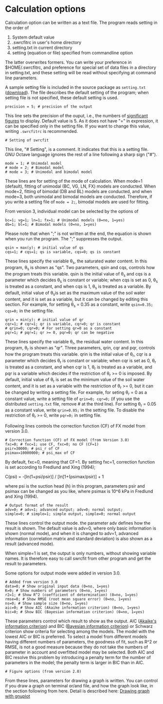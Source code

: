 # Calculation options

Calculation option can be written as a text file. The program reads setting
in the order of

1. System default value
2. .swrcfitrc in user's home directory
3. setting.txt in current directory
4. setting (equation or file) specified from commandline option

The latter overwrites formers. You can write your preference in
$HOME/.swrcfitrc, and preference for special set of data files in a
directory in setting.txt, and these setting will be read without
specifying at command line parameters. 

A sample setting file is included in the source package as `setting.txt`
([download](https://raw.githubusercontent.com/sekika/swrcfit/master/setting.txt)).
The file describes the default setting of the program; when setting
file is not specified, these default setting is used.

```
precision = 5; # precision of the output
```
This line sets the precision of the ouput, i.e., the numbers of
[significant figures](http://en.wikipedia.org/wiki/Significant_figures)
to display. Default value is 5. As it does not have "=" in expression,
it can be specified only in the setting file. If you want to change
this value, writing `.swrcfitrc` is recommended.

```
# Setting of swrcfit
```
This line, "# Setting",  is a comment. It indicates that this
is a setting file. GNU Octave language ignores the rest of a line
following a sharp sign ("#").

```
mode = 1; # Unimodal model
# mode = 2; # Bimodal model
# mode = 3; # Unimodal and bimodal model
```
These lines are for setting of the mode of calculation.
When mode=1 (default), fitting of unimodal (BC, VG, LN, FX) models
are conducted. When mode=2, fitting of bimodal (DB and BL) models
are conducted, and when mode=3, both unimodal and bimodal models
are conducted. Therefore, if you write a setting file of
`mode = 2;`, bimodal models are used for fitting.

From version 3, individual model can be selected by the options of

```
bc=1; vg=1; ln=1; fx=1; # Unimodal models (0=no, 1=yes)
db=1; bl=1; # Bimodal models (0=no, 1=yes)
```

Please note that when ";" is not written at the end, the equation
is shown when you run the program. The ";" suppresses the output.

```
qsin = max(y); # initial value of qs
cqs=1; # cqs=1; qs is variable, cqs=0; qs is constant
```
These lines specify the variable &theta;<sub>s</sub>, the saturated
water content. In this program, &theta;<sub>s</sub> is shown as "qs".
Two parameters, qsin and cqs, controls how the program treats this
variable. qsin is the initial value of &theta;<sub>s</sub> and cqs
is a parameter which decides &theta;<sub>s</sub> is constant or
variable; when cqs is set as 0, &theta;<sub>s</sub> is treated as a
constant, and when cqs is 1, &theta;<sub>s</sub> is treated as a
variable. By default, initial value of &theta;<sub>s</sub>is set as
the maximum value of the soil water content, and it is set as a
variable, but it can be changed by editing this section. For example,
for setting &theta;<sub>s</sub> = 0.35 as a constant, write
`qsin=0.35; cqs=0;` in the setting file.

```
qrin = min(y); # initial value of qr
cqr=1; # cqr=1; qr is variable, cqr=0; qr is constant
# qrin=0; cqr=0; # For setting qr=0 as a constant
pqr=1; # pqr=1; qr >= 0, pqr=0; qr can be negative
```
These lines specify the variable &theta;<sub>r</sub>, the residual
water content. In this program, &theta;<sub>r</sub> is shown as "qr".
Three parameters, qrin, cqr and pqr, controls how the program treats
this variable. qrin is the initial value of &theta;<sub>r</sub>, cqr
is a parameter which decides &theta;<sub>r</sub> is constant or
variable; when cqr is set as 0, &theta;<sub>r</sub> is treated as a
constant, and when cqr is 1, &theta;<sub>r</sub> is treated as a
variable, and pqr is a variable which decides if the restriction of
&theta;<sub>r</sub> >= 0 is imposed. By default, initial value of
&theta;<sub>r</sub> is set as the minimum value of the soil water
content, and it is set as a variable with the restriction of
&theta;<sub>r</sub> >= 0, but it can be changed by writing a setting
file. For example, for seting &theta;<sub>r</sub> = 0 as a constant
value, write a setting file of `qrin=0; cqr=0;` (if you use the
distributed `setting.txt` file, remove # at the third line).
For setting &theta;<sub>r</sub> = 0.05 as a constant value, write
`qrin=0.05;` in the setting file. To disable the restriction of
&theta;<sub>r</sub> >= 0, write `pqr=0;` in setting file.

Following lines controls the correction function (CF) of FX model from version 3.0.

```
# Correction function (CF) of FX model (from Version 3.0)
fxc=0; # fxc=1; use CF, fxc=0; no CF (CF=1)
psir=30000; # psi_r of CF
psimax=10000000; # psi_max of CF
```

By default, fxc=0, meaning that CF=1. By setting fxc=1, correction function is set
according to Fredlund and Xing (1994);

C(psi) = -[ln(1+psi/psir)] / [ln[1+(psimax/psir)] + 1

where psi is the suction head (h) in this program, parameters psir and psimax can
be changed as you like, where psimax is 10^6 kPa in Fredlund and Xing (1994).

```
# Output format of the result
adv=0; # adv=1; advanced output; adv=0; normal output;
simple=0; # simple=1; simple output, simple=0; normal output
```

These lines control the output mode. the parameter adv defines how
the result is shown. The default value is adv=0, where only basic
information is shown (normal mode), and when it is changed to adv=1,
advanced information (correlation matrix and standard deviation) is
also shown as a result (advanced mode).

When simple=1 is set, the output is only numbers, without showing
variable names. It is therefore easy to call swrcfit from other program
and get the result to parameters.

Some options for output mode were added in version 3.0.

```
# Added from version 3.0
data=0; # Show original input data (0=no, 1=yes)
K=0; # Show numbers of parameters (0=no, 1=yes)
r2=1; # Show R^2 (coefficient of determination) (0=no, 1=yes)
rmse=0; # Show RMSE (root mean square error) (0=no, 1=yes)
ns=0; # Show sample size (0=no, 1=yes)
aic=0; # Show AIC (Akaike information criterion) (0=no, 1=yes)
bic=0; # Show BIC (Bayesian information criterion) (0=no, 1=yes)
```

These parameters control which result to show as the output.
AIC ([Akaike's information criterion](https://en.wikipedia.org/wiki/Akaike_information_criterion)) and
BIC ([Bayesian information criterion](https://en.wikipedia.org/wiki/Bayesian_information_criterion))
or Schwarz criterion show criteria for selecting among the models.
The model with the lowest AIC or BIC is preferred.
To select a model from different models having different numbers of parameters,
the goodness of fit, such as R^2 or RMSE, is not a good measure because they do not take
the numbers of parameter in account and overfitted model may be selected.
Both AIC and BIC resolve this problem by introducing a penalty term for the number of
parameters in the model; the penalty term is larger in BIC than in AIC.

```
# Figure options (from version 2.0)
```

From these lines, parameters for drawing a graph is written.
You can control if you draw a graph
on terminal or/and file, and how the graph look like, in the section
following from here. Detail is described here: [Drawing graph with gnuplot](graph.md)
 
